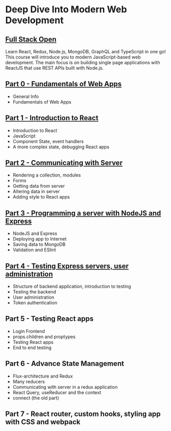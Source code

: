 # Deep Dive Into Modern Web Development
## [Full Stack Open](https://fullstackopen.com/en/)

Learn React, Redux, Node.js, MongoDB, GraphQL and TypeScript in one go! This course will introduce you to modern JavaScript-based web development. The main focus is on building single page applications with ReactJS that use REST APIs built with Node.js.

## [Part 0 - Fundamentals of Web Apps](https://fullstackopen.com/en/part0)
- General Info
- Fundamentals of Web Apps

## [Part 1 - Introduction to React](https://fullstackopen.com/en/part1)
- Introduction to React
- JavaScript
- Component State, event handlers
- A more complex state, debugging React apps

## [Part 2 - Communicating with Server](https://fullstackopen.com/en/part2)
- Rendering a collection, modules
- Forms
- Getting data from server
- Altering data in server
- Adding style to React apps

## [Part 3 - Programming a server with NodeJS and Express](https://fullstackopen.com/en/part3)
- NodeJS and Express
- Deploying app to Internet
- Saving data to MongoDB
- Validation and ESlint

## [Part 4 - Testing Express servers, user administration](https://fullstackopen.com/en/part4)
- Structure of backend application, introduction to testing
- Testing the backend
- User administration
- Token authentication

## Part 5 - Testing React apps
- Login Frontend
- props.children and proptypes
- Testing React apps
- End to end testing

## Part 6 - Advance State Management
- Flux-architecture and Redux
- Many reducers
- Communicating with server in a redux application
- React Query, useReducer and the context
- connect (the old part)

## Part 7 - React router, custom hooks, styling app with CSS and webpack


